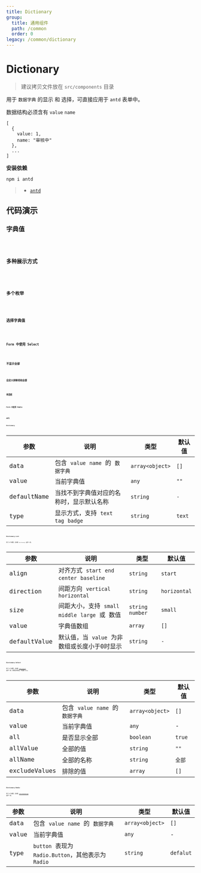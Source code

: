 ```yaml
---
title: Dictionary
group:
  title: 通用组件
  path: /common
  order: 0
legacy: /common/dictionary
---
```


# Dictionary

> 建议拷贝文件放在 `src/components` 目录

用于 `数据字典` 的显示 和 选择，可直接应用于 `antd` 表单中。

数据结构必须含有 `value` `name`

```
[
  {
    value: 1,
    name: "审核中"
  },
  ...
]
```

**安装依赖**

```
npm i antd
```

> - [`antd`](https://ant.design/components/popover-cn/)

## 代码演示

### 字典值

<code src="./demo/Demo1.tsx" />

### 多种展示方式

<code src="./demo/Demo1.1.tsx" />

### 多个枚举

<code src="./demo/Demo1.2.tsx" />

### 选择字典值

<code src="./demo/Demo2.tsx" />

### Form 中使用 Select

<code src="./demo/Demo3.tsx" />

### 不显示全部

<code src="./demo/Demo4.tsx" />

### 自定义排除项和全部

<code src="./demo/Demo5.tsx" />

### 单选框

<code src="./demo/Demo6.tsx" />

### Form 中使用 Radio

<code src="./demo/Demo7.tsx" />

## API

### Dictionary

参数 | 说明 | 类型 | 默认值 |
------------- | ------------- | ------------- | ------------- |
data  | 包含 `value` `name` 的 `数据字典` | `array<object>` | `[]` |
value  | 当前字典值 | `any` | `""` |
defaultName  | 当找不到字典值对应的名称时，显示默认名称 | `string` | `-` |
type  | 显示方式，支持 `text` `tag` `badge` | `string` | `text` |

### Dictionary.List

除了以下参数，其余和 `Dictionary` 组件一样。

参数 | 说明 | 类型 | 默认值 |
------------- | ------------- | ------------- | ------------- |
align  | 对齐方式 `start` `end` `center` `baseline` | `string` | `start` |
direction  | 间距方向 `vertical` `horizontal` | `string` | `horizontal` |
size  | 间距大小，支持 `small` `middle` `large` 或 数值 | `string` `number` | `small` |
value  | 字典值数组 | `array` | `[]` |
defaultValue  | 默认值，当 `value` 为非数组或长度小于0时显示 | `string` | `-` |

### Dictionary.Select

除了以下参数，其余和 [`antd Select`](https://ant.design/components/select-cn/) 组件一样。如需支持多选，可设置 `mode`。

参数 | 说明 | 类型 | 默认值 |
------------- | ------------- | ------------- | ------------- |
data  | 包含 `value` `name` 的 `数据字典` | `array<object>` | `[]` |
value  | 当前字典值 | `any` | - |
all  | 是否显示全部  | `boolean` | `true` |
allValue | 全部的值 | `string` | `""` |
allName | 全部的名称 | `string` | `全部` |
excludeValues | 排除的值 | `array` | `[]` |

### Dictionary.Radio

除了以下参数，其余和 [`antd RadioGroup`](https://ant.design/components/radio-cn/#RadioGroup) 组件一样。

参数 | 说明 | 类型 | 默认值 |
------------- | ------------- | ------------- | ------------- |
data  | 包含 `value` `name` 的 `数据字典` | `array<object>` | `[]` |
value  | 当前字典值 | `any` | - |
type  | `button` 表现为 `Radio.Button`，其他表示为 `Radio`  | `string` | `defalut` |

